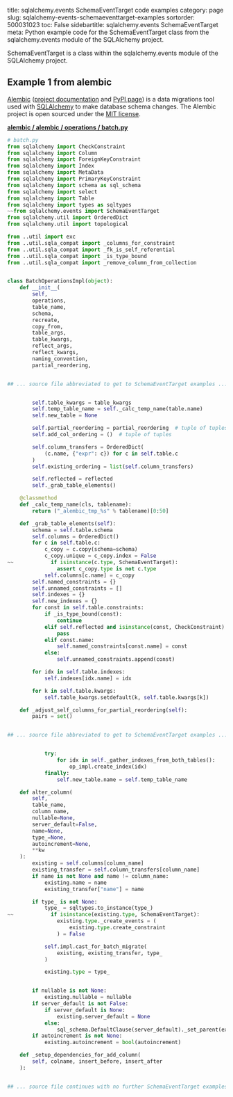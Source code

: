 title: sqlalchemy.events SchemaEventTarget code examples
category: page
slug: sqlalchemy-events-schemaeventtarget-examples
sortorder: 500031023
toc: False
sidebartitle: sqlalchemy.events SchemaEventTarget
meta: Python example code for the SchemaEventTarget class from the sqlalchemy.events module of the SQLAlchemy project.


SchemaEventTarget is a class within the sqlalchemy.events module of the SQLAlchemy project.


## Example 1 from alembic
[Alembic](https://github.com/sqlalchemy/alembic)
([project documentation](https://alembic.sqlalchemy.org/) and
[PyPI page](https://pypi.org/project/alembic/))
is a data migrations tool used with [SQLAlchemy](/sqlalchemy.html) to make
database schema changes. The Alembic project is open sourced under the
[MIT license](https://github.com/sqlalchemy/alembic/blob/master/LICENSE).

[**alembic / alembic / operations / batch.py**](https://github.com/sqlalchemy/alembic/blob/master/alembic/operations/batch.py)

```python
# batch.py
from sqlalchemy import CheckConstraint
from sqlalchemy import Column
from sqlalchemy import ForeignKeyConstraint
from sqlalchemy import Index
from sqlalchemy import MetaData
from sqlalchemy import PrimaryKeyConstraint
from sqlalchemy import schema as sql_schema
from sqlalchemy import select
from sqlalchemy import Table
from sqlalchemy import types as sqltypes
~~from sqlalchemy.events import SchemaEventTarget
from sqlalchemy.util import OrderedDict
from sqlalchemy.util import topological

from ..util import exc
from ..util.sqla_compat import _columns_for_constraint
from ..util.sqla_compat import _fk_is_self_referential
from ..util.sqla_compat import _is_type_bound
from ..util.sqla_compat import _remove_column_from_collection


class BatchOperationsImpl(object):
    def __init__(
        self,
        operations,
        table_name,
        schema,
        recreate,
        copy_from,
        table_args,
        table_kwargs,
        reflect_args,
        reflect_kwargs,
        naming_convention,
        partial_reordering,


## ... source file abbreviated to get to SchemaEventTarget examples ...


        self.table_kwargs = table_kwargs
        self.temp_table_name = self._calc_temp_name(table.name)
        self.new_table = None

        self.partial_reordering = partial_reordering  # tuple of tuples
        self.add_col_ordering = ()  # tuple of tuples

        self.column_transfers = OrderedDict(
            (c.name, {"expr": c}) for c in self.table.c
        )
        self.existing_ordering = list(self.column_transfers)

        self.reflected = reflected
        self._grab_table_elements()

    @classmethod
    def _calc_temp_name(cls, tablename):
        return ("_alembic_tmp_%s" % tablename)[0:50]

    def _grab_table_elements(self):
        schema = self.table.schema
        self.columns = OrderedDict()
        for c in self.table.c:
            c_copy = c.copy(schema=schema)
            c_copy.unique = c_copy.index = False
~~            if isinstance(c.type, SchemaEventTarget):
                assert c_copy.type is not c.type
            self.columns[c.name] = c_copy
        self.named_constraints = {}
        self.unnamed_constraints = []
        self.indexes = {}
        self.new_indexes = {}
        for const in self.table.constraints:
            if _is_type_bound(const):
                continue
            elif self.reflected and isinstance(const, CheckConstraint):
                pass
            elif const.name:
                self.named_constraints[const.name] = const
            else:
                self.unnamed_constraints.append(const)

        for idx in self.table.indexes:
            self.indexes[idx.name] = idx

        for k in self.table.kwargs:
            self.table_kwargs.setdefault(k, self.table.kwargs[k])

    def _adjust_self_columns_for_partial_reordering(self):
        pairs = set()


## ... source file abbreviated to get to SchemaEventTarget examples ...


            try:
                for idx in self._gather_indexes_from_both_tables():
                    op_impl.create_index(idx)
            finally:
                self.new_table.name = self.temp_table_name

    def alter_column(
        self,
        table_name,
        column_name,
        nullable=None,
        server_default=False,
        name=None,
        type_=None,
        autoincrement=None,
        **kw
    ):
        existing = self.columns[column_name]
        existing_transfer = self.column_transfers[column_name]
        if name is not None and name != column_name:
            existing.name = name
            existing_transfer["name"] = name

        if type_ is not None:
            type_ = sqltypes.to_instance(type_)
~~            if isinstance(existing.type, SchemaEventTarget):
                existing.type._create_events = (
                    existing.type.create_constraint
                ) = False

            self.impl.cast_for_batch_migrate(
                existing, existing_transfer, type_
            )

            existing.type = type_


        if nullable is not None:
            existing.nullable = nullable
        if server_default is not False:
            if server_default is None:
                existing.server_default = None
            else:
                sql_schema.DefaultClause(server_default)._set_parent(existing)
        if autoincrement is not None:
            existing.autoincrement = bool(autoincrement)

    def _setup_dependencies_for_add_column(
        self, colname, insert_before, insert_after
    ):


## ... source file continues with no further SchemaEventTarget examples...

```

